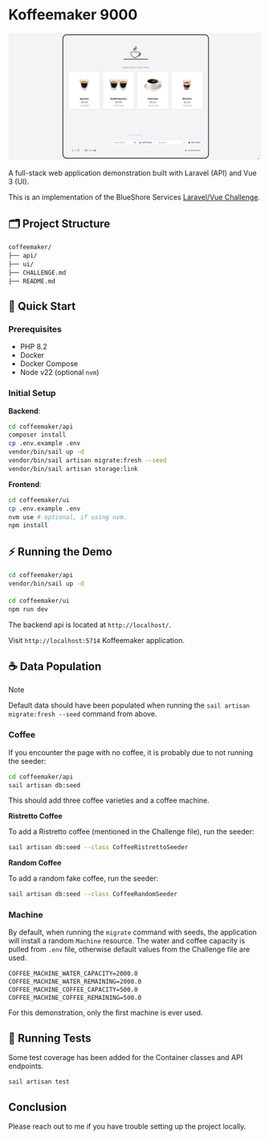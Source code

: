 # Koffeemaker 9000

![Koffeemaker 9000](./featured.png)

A full-stack web application demonstration built with Laravel (API) and Vue 3 (UI).

This is an implementation of the BlueShore Services [Laravel/Vue Challenge](https://github.com/BlueShores-Services/laravel-vue-challenge).

## 🗂️ Project Structure

```bash
coffeemaker/
├── api/
├── ui/
├── CHALLENGE.md
├── README.md
```

## 🚀 Quick Start

### Prerequisites

- PHP 8.2
- Docker
- Docker Compose
- Node v22 (optional `nvm`)

### Initial Setup

**Backend**:

```bash
cd coffeemaker/api
composer install
cp .env.example .env
vendor/bin/sail up -d
vendor/bin/sail artisan migrate:fresh --seed
vendor/bin/sail artisan storage:link
```

**Frontend**:

```bash
cd coffeemaker/ui
cp .env.example .env
nvm use # optional, if using nvm.
npm install
```

## ⚡ Running the Demo

```bash
cd coffeemaker/api
vendor/bin/sail up -d

cd coffeemaker/ui
npm run dev
```

The backend api is located at `http://localhost/`.

Visit `http://localhost:5714` Koffeemaker application.

## ☕  Data Population

> [!NOTE] 
> Default data should have been populated when running the `sail artisan migrate:fresh --seed` command from above.

### Coffee

If you encounter the page with no coffee, it is probably due to not running the seeder:

```bash
cd coffeemaker/api
sail artisan db:seed
```

This should add three coffee varieties and a coffee machine.

**Ristretto Coffee**

To add a Ristretto coffee (mentioned in the Challenge file), run the seeder:

```bash
sail artisan db:seed --class CoffeeRistrettoSeeder
```

**Random Coffee**

To add a random fake coffee, run the seeder:

```bash
sail artisan db:seed --class CoffeeRandomSeeder
```

### Machine

By default, when running the `migrate` command with seeds, the application will install a random `Machine` resource.
The water and coffee capacity is pulled from `.env` file, otherwise default values from the Challenge file are used.

```dotenv
COFFEE_MACHINE_WATER_CAPACITY=2000.0
COFFEE_MACHINE_WATER_REMAINING=2000.0
COFFEE_MACHINE_COFFEE_CAPACITY=500.0
COFFEE_MACHINE_COFFEE_REMAINING=500.0
```

For this demonstration, only the first machine is ever used.

## 🧪 Running Tests

Some test coverage has been added for the Container classes and API endpoints.

```bash
sail artisan test
```

## Conclusion

Please reach out to me if you have trouble setting up the project locally.